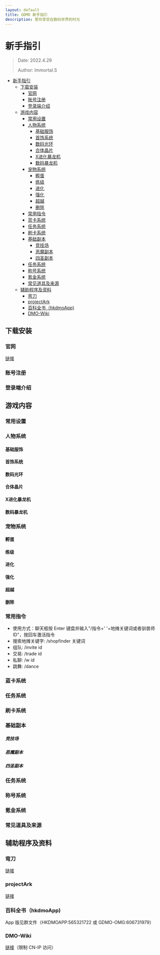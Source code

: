 ```yaml
---
layout: default
title: GDMO 新手指引
description: 愿你享受在数码世界的时光
---
```

# 新手指引
> Date: 2022.4.29
>
> Author: Immortal.S

- [新手指引](#新手指引)
  - [下载安装](#下载安装)
    - [官网](#官网)
    - [账号注册](#账号注册)
    - [登录端介绍](#登录端介绍)
  - [游戏内容](#游戏内容)
    - [常用设置](#常用设置)
    - [人物系统](#人物系统)
      - [基础服饰](#基础服饰)
      - [首饰系统](#首饰系统)
      - [数码光环](#数码光环)
      - [合体晶片](#合体晶片)
      - [X进化暴龙机](#x进化暴龙机)
      - [数码暴龙机](#数码暴龙机)
    - [宠物系统](#宠物系统)
      - [孵蛋](#孵蛋)
      - [练级](#练级)
      - [进化](#进化)
      - [强化](#强化)
      - [超越](#超越)
      - [删除](#删除)
    - [常用指令](#常用指令)
    - [蓝卡系统](#蓝卡系统)
    - [任务系统](#任务系统)
    - [刷卡系统](#刷卡系统)
    - [基础副本](#基础副本)
        - [竞技场](#竞技场)
        - [恶魔副本](#恶魔副本)
        - [四圣副本](#四圣副本)
    - [任务系统](#任务系统-1)
    - [称号系统](#称号系统)
    - [氪金系统](#氪金系统)
    - [常见道具及来源](#常见道具及来源)
  - [辅助程序及资料](#辅助程序及资料)
    - [弯刀](#弯刀)
    - [projectArk](#projectark)
    - [百科全书（hkdmoApp)](#百科全书hkdmoapp)
    - [DMO-Wiki](#dmo-wiki)

## 下载安装
### 官网
[链接](https://dmo.gameking.com)
### 账号注册
### 登录端介绍
## 游戏内容
### 常用设置
### 人物系统
#### 基础服饰
#### 首饰系统
#### 数码光环
#### 合体晶片
#### X进化暴龙机
#### 数码暴龙机
### 宠物系统
#### 孵蛋
#### 练级
#### 进化
#### 强化
#### 超越
#### 删除
### 常用指令
- 使用方式：聊天框按 Enter 键盘并输入"/指令+' '+地摊关键词或者驯兽师ID"，按回车激活指令
- 搜索地摊关键字: /shopfinder 关键词
- 组队: /invite id
- 交易: /trade id
- 私聊: /w id
- 跳舞: /dance
### 蓝卡系统
### 任务系统
### 刷卡系统
### 基础副本
##### 竞技场
##### 恶魔副本
##### 四圣副本
### 任务系统
### 称号系统
### 氪金系统
### 常见道具及来源
## 辅助程序及资料
### 弯刀
[链接](/DATS/)
### projectArk
[链接](/projectArk/)
### 百科全书（hkdmoApp)
App 版见群文件（HKDMOAPP:565321722 或 GDMO-OMG:606731979）
### DMO-Wiki
[链接](https://dmowiki.com/Main_Page)（限制 CN-IP 访问）
